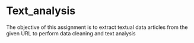 # Text_analysis

The objective of this assignment is to extract textual data articles from the given URL to perform data cleaning and text analysis 
